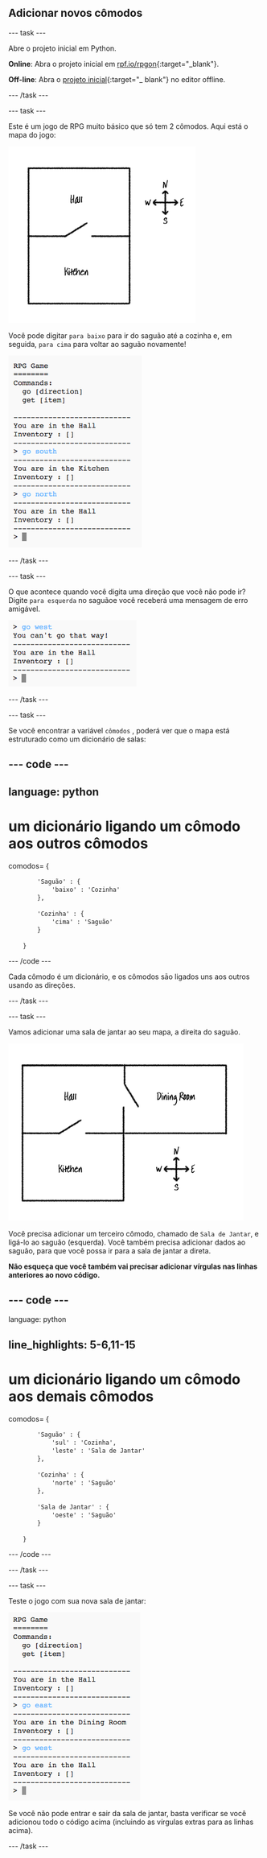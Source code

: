 ## Adicionar novos cômodos

\--- task \---

Abre o projeto inicial em Python.

**Online**: Abra o projeto inicial em [rpf.io/rpgon](http://rpf.io/rpgon){:target="_blank"}.

**Off-line**: Abra o [projeto inicial](http://rpf.io/p/en/rpg-go){:target="_ blank"} no editor offline.

\--- /task \---

\--- task \---

Este é um jogo de RPG muito básico que só tem 2 cômodos. Aqui está o mapa do jogo:

![screenshot](images/rpg-map1.png)

Você pode digitar `para baixo` para ir do saguão até a cozinha e, em seguida, `para cima` para voltar ao saguão novamente!

![screenshot](images/rpg-controls.png)

\--- /task \---

\--- task \---

O que acontece quando você digita uma direção que você não pode ir? Digite `para esquerda` no saguãoe você receberá uma mensagem de erro amigável.

![screenshot](images/rpg-error.png)

\--- /task \---

\--- task \---

Se você encontrar a variável `cômodos` , poderá ver que o mapa está estruturado como um dicionário de salas:

## \--- code \---

## language: python

# um dicionário ligando um cômodo aos outros cômodos

comodos= {

            'Saguão' : {
                'baixo' : 'Cozinha'
            },
    
            'Cozinha' : {
                'cima' : 'Saguão'
            }
    
        }
    

\--- /code \---

Cada cômodo é um dicionário, e os cômodos sāo ligados uns aos outros usando as direções.

\--- /task \---

\--- task \---

Vamos adicionar uma sala de jantar ao seu mapa, a direita do saguão.

![screenshot](images/rpg-dining.png)

Você precisa adicionar um terceiro cômodo, chamado de `Sala de Jantar`, e ligá-lo ao saguão (esquerda). Você também precisa adicionar dados ao saguão, para que você possa ir para a sala de jantar a direta.

**Não esqueça que você também vai precisar adicionar vírgulas nas linhas anteriores ao novo código.**

## \--- code \---

language: python

## line_highlights: 5-6,11-15

# um dicionário ligando um cômodo aos demais cômodos

comodos= {

            'Saguão' : {
                'sul' : 'Cozinha',
                'leste' : 'Sala de Jantar'
            },
    
            'Cozinha' : {
                'norte' : 'Saguão'
            },
    
            'Sala de Jantar' : {
                'oeste' : 'Saguão'
            }
    
        }
    

\--- /code \---

\--- /task \---

\--- task \---

Teste o jogo com sua nova sala de jantar:

![screenshot](images/rpg-dining-test.png)

Se você não pode entrar e sair da sala de jantar, basta verificar se você adicionou todo o código acima (incluindo as vírgulas extras para as linhas acima).

\--- /task \---